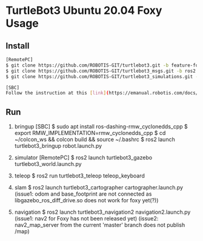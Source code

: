 # TurtleBot3 Ubuntu 20.04 Foxy Usage

## Install
```sh
[RemotePC]
$ git clone https://github.com/ROBOTIS-GIT/turtlebot3.git -b feature-foxy-update
$ git clone https://github.com/ROBOTIS-GIT/turtlebot3_msgs.git -b ros2
$ git clone https://github.com/ROBOTIS-GIT/turtlebot3_simulations.git -b feature-foxy-update

[SBC]
Follow the instruction at this [link](https://emanual.robotis.com/docs/en/platform/turtlebot3/ros2_setup/)
```

## Run
1) bringup
[SBC]
$ sudo apt install ros-dashing-rmw_cyclonedds_cpp
$ export RMW_IMPLEMENTATION=rmw_cyclonedds_cpp
$ cd ~/colcon_ws && colcon build && source ~/.bashrc
$ ros2 launch turtlebot3_bringup robot.launch.py

2) simulator
[RemotePC]
$ ros2 launch turtlebot3_gazebo turtlebot3_world.launch.py

3) teleop
$ ros2 run turtlebot3_teleop teleop_keyboard

4) slam
$ ros2 launch turtlebot3_cartographer cartographer.launch.py
(issue1: odom and base_footprint are not connected as libgazebo_ros_diff_drive.so does not work for foxy yet(?)) 

5) navigation
$ ros2 launch turtlebot3_navigation2 navigation2.launch.py 
(issue1: nav2 for Foxy has not been released yet)
(issue2: nav2_map_server from the current 'master' branch does not publish /map) 
